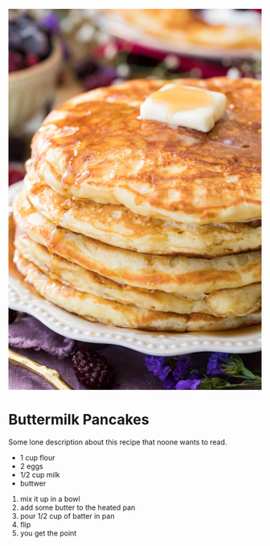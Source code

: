 ![Fluffy Buttermilk Pancakes](image/pancake.jpg)

# Buttermilk Pancakes

Some lone description about this recipe that noone wants to read.

- 1 cup flour
- 2 eggs
- 1/2 cup milk
- buttwer

1. mix it up in a bowl
2. add some butter to the heated pan
3. pour 1/2 cup of batter in pan
4. flip
5. you get the point
